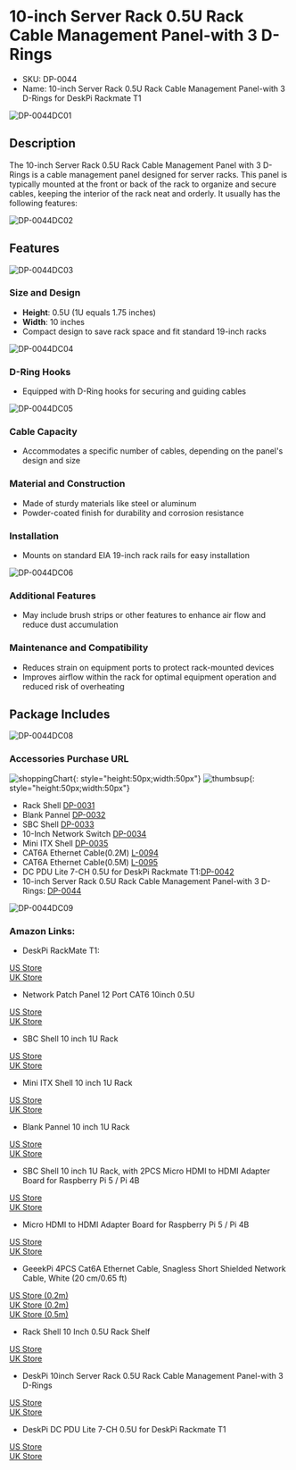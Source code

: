 
#  10-inch Server Rack 0.5U Rack Cable Management Panel-with 3 D-Rings 

* SKU: DP-0044 
* Name: 10-inch Server Rack 0.5U Rack Cable Management Panel-with 3 D-Rings for
DeskPi Rackmate T1 

![DP-0044DC01](./imgs/DP-0044/DP-0044-01.jpg)

## Description
The 10-inch Server Rack 0.5U Rack Cable Management Panel with 3 D-Rings is a cable management panel designed for server racks. This panel is typically mounted at the front or back of the rack to organize and secure cables, keeping the interior of the rack neat and orderly. It usually has the following features:

![DP-0044DC02](./imgs/DP-0044/DP-0044-01.jpg)

## Features

![DP-0044DC03](./imgs/DP-0044/DP-0044-08.jpg)

### Size and Design

- **Height**: 0.5U (1U equals 1.75 inches)
- **Width**: 10 inches
- Compact design to save rack space and fit standard 19-inch racks

![DP-0044DC04](./imgs/DP-0044/DP-0044-03.jpg)

### D-Ring Hooks

- Equipped with D-Ring hooks for securing and guiding cables

![DP-0044DC05](./imgs/DP-0044/DP-0044-07.jpg)

### Cable Capacity

- Accommodates a specific number of cables, depending on the panel's design and size

### Material and Construction
- Made of sturdy materials like steel or aluminum
- Powder-coated finish for durability and corrosion resistance

### Installation

- Mounts on standard EIA 19-inch rack rails for easy installation

![DP-0044DC06](./imgs/DP-0044/DP-0044-06.jpg)

### Additional Features
- May include brush strips or other features to enhance air flow and reduce dust accumulation

### Maintenance and Compatibility

- Reduces strain on equipment ports to protect rack-mounted devices
- Improves airflow within the rack for optimal equipment operation and reduced risk of overheating

## Package Includes 

![DP-0044DC08](./imgs/DP-0044/DP-0044-03.jpg)

### Accessories Purchase URL

![shoppingChart](./imgs/picomate/shoppingchart.jpg){: style="height:50px;width:50px"}
![thumbsup](./imgs/rackmateT1/update/thumbsup.png){: style="height:50px;width:50px"}

* Rack Shell [DP-0031](https://deskpi.com/collections/deskpi-rack-mate/products/deskpi)
* Blank Pannel [DP-0032](https://deskpi.com/collections/deskpi-rack-mate/products/deskpi-accessories-blank-pannel)
* SBC Shell [DP-0033](https://deskpi.com/collections/deskpi-rack-mate/products/deskpi-accessories-sbc-shell)
* 10-Inch Network Switch [DP-0034](https://deskpi.com/collections/deskpi-rack-mate/products/deskpi-rackmate-accessory-10-inch-network-switch)
* Mini ITX Shell [DP-0035](https://deskpi.com/collections/deskpi-rack-mate/products/deskpi-rackmate-accessory-mini-itx-shell)
* CAT6A Ethernet Cable(0.2M) [L-0094](https://deskpi.com/collections/new-arrival/products/4-pack-3-8mm-0-2m-snagless-short-shielded-cat6a-ethernet-cable) 
* CAT6A Ethernet Cable(0.5M) [L-0095](https://deskpi.com/collections/new-arrival/products/4-pack-3-8mm-0-5m-snagless-short-shielded-cat6a-ethernet-cable) 
* DC PDU Lite 7-CH 0.5U for DeskPi Rackmate T1:[DP-0042](https://deskpi.com/collections/new-arrival/products/deskpi-dc-pdu-lite-7-ch-0-5u-for-deskpi-rackmate-t1)
* 10-inch Server Rack 0.5U Rack Cable Management Panel-with 3 D-Rings: [DP-0044](https://deskpi.com/collections/new-arrival/products/10inch-server-rack-0-5u-rack-cable-management-panel-with-3-d-rings)

![DP-0044DC09](./imgs/DP-0044/DP-0044-05.jpg)

### Amazon Links:

* DeskPi RackMate T1: 

[US Store](https://www.amazon.com/dp/B0CSCWVTQ7/)
<br>
[UK Store](https://www.amazon.co.uk/dp/B0CS6MHCY8)

* Network Patch Panel 12 Port CAT6 10inch 0.5U

[US Store](https://www.amazon.com/dp/B0D5XPNHHF/)
<br>
[UK Store](https://www.amazon.co.uk/dp/B0D5Q6CJ1J)

* SBC Shell 10 inch 1U Rack

[US Store](https://www.amazon.com/dp/B0D5XMM7HL)
<br> 
[UK Store](https://www.amazon.co.uk/dp/B0D5QL66MB)

* Mini ITX Shell 10 inch 1U Rack

[US Store](https://www.amazon.com/dp/B0D5XNDFDZ/)
<br> 
[UK Store](https://www.amazon.co.uk/dp/B0D5QSB8GY)

* Blank Pannel 10 inch 1U Rack

[US Store]( https://www.amazon.com/dp/B0D5XKZ714/)
<br> 
[UK Store]( https://www.amazon.co.uk/dp/B0D5QP91R9)

* SBC Shell 10 inch 1U Rack, with 2PCS Micro HDMI to HDMI Adapter Board for Raspberry Pi 5 / Pi 4B

[US Store]( https://www.amazon.com/dp/B0D9NGC4DH/)
<br> 
[UK Store]( https://www.amazon.co.uk/dp/B0D9NGC4DH)

* Micro HDMI to HDMI Adapter Board for Raspberry Pi 5 / Pi 4B

[US Store]( https://www.amazon.com/dp/B0D9LDQ7DY/)
<br> 
[UK Store]( https://www.amazon.co.uk/dp/B0D9LDQ7DY)

* GeeekPi 4PCS Cat6A Ethernet Cable, Snagless Short Shielded Network Cable, White (20 cm/0.65 ft)

[US Store (0.2m)](https://www.amazon.com/dp/B0DDXLCYF6/)
<br> 
[UK Store (0.2m)](https://www.amazon.co.uk/dp/B0DDX78486)
<br> 
[UK Store (0.5m)](https://www.amazon.co.uk/dp/B0DDXQH81J)

* Rack Shell 10 Inch 0.5U Rack Shelf

[US Store](https://www.amazon.com/dp/B0DFHCM3YG)
<br> 
[UK Store](https://www.amazon.co.uk/dp/B0DFLQJ436)

* DeskPi 10inch Server Rack 0.5U Rack Cable Management Panel-with 3 D-Rings

[US Store](https://www.amazon.com/dp/B0DGP8TT6Q)
<br> 
[UK Store](https://www.amazon.co.uk/dp/B0DFLQJ436)

* DeskPi DC PDU Lite 7-CH 0.5U for DeskPi Rackmate T1

[US Store](https://www.amazon.com/dp/B0DGFZVXF6)
<br> 
[UK Store](https://www.amazon.co.uk/dp/B0DGGB14KN)

